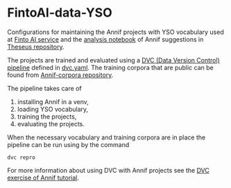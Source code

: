 # FintoAI-data-YSO

Configurations for maintaining the Annif projects with YSO vocabulary used at [Finto AI service](ai.finto.fi/) and the [analysis notebook](/repository-metrics-analysis/analyse-theseus-tietolinja.ipynb) of Annif suggestions in [Theseus repository](https://www.theseus.fi/).

The projects are trained and evaluated using a [DVC (Data Version Control) pipeline](https://dvc.org/doc/start/data-management/data-pipelines) defined in [dvc.yaml](/dvc.yaml).
The training corpora that are public can be found from [Annif-corpora repository](https://github.com/NatLibFi/Annif-corpora/).

The pipeline takes care of 

1. installing Annif in a venv,
2. loading YSO vocabulary,
3. training the projects,
4. evaluating the projects.

When the necessary vocabulary and training corpora are in place the pipeline can be run using by the command

    dvc repro
    
For more information about using DVC with Annif projects see the [DVC exercise of Annif tutorial](https://github.com/NatLibFi/Annif-tutorial/blob/master/exercises/OPT_dvc.md).
